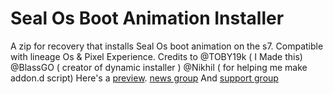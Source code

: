 # Seal Os Boot Animation Installer
A zip for recovery that installs Seal Os boot animation on the s7.
Compatible with lineage Os & Pixel Experience.
Credits to
@TOBY19k ( I Made this)
@BlassGO ( creator of dynamic installer )
@Nikhil ( for helping me make addon.d script)
Here's a [preview](https://youtu.be/T2lpjj9OCqg).
[news group](https://t.me/sealosinstaller) 
And 
[support group](https://t.me/sealosbootanimationinstaller)
